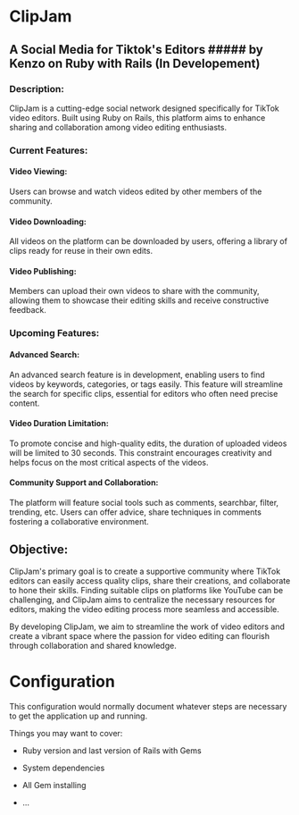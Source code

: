 # ClipJam
## A Social Media for Tiktok's Editors ##### by Kenzo on Ruby with Rails (In Developement)

### Description:

ClipJam is a cutting-edge social network designed specifically for TikTok video editors. Built using Ruby on Rails, this platform aims to enhance sharing and collaboration among video editing enthusiasts.

### Current Features:

#### Video Viewing:

Users can browse and watch videos edited by other members of the community.

#### Video Downloading:

All videos on the platform can be downloaded by users, offering a library of clips ready for reuse in their own edits.

#### Video Publishing:

Members can upload their own videos to share with the community, allowing them to showcase their editing skills and receive constructive feedback.

### Upcoming Features:

#### Advanced Search:

An advanced search feature is in development, enabling users to find videos by keywords, categories, or tags easily. This feature will streamline the search for specific clips, essential for editors who often need precise content.

#### Video Duration Limitation:

To promote concise and high-quality edits, the duration of uploaded videos will be limited to 30 seconds. This constraint encourages creativity and helps focus on the most critical aspects of the videos.

#### Community Support and Collaboration:

The platform will feature social tools such as comments, searchbar, filter, trending, etc. Users can offer advice, share techniques in comments fostering a collaborative environment.

## Objective:

ClipJam's primary goal is to create a supportive community where TikTok editors can easily access quality clips, share their creations, and collaborate to hone their skills. Finding suitable clips on platforms like YouTube can be challenging, and ClipJam aims to centralize the necessary resources for editors, making the video editing process more seamless and accessible.

By developing ClipJam, we aim to streamline the work of video editors and create a vibrant space where the passion for video editing can flourish through collaboration and shared knowledge.

# Configuration

This configuration would normally document whatever steps are necessary to get the
application up and running.

Things you may want to cover:

* Ruby version and last version of Rails with Gems

* System dependencies

* All Gem installing

* ...
